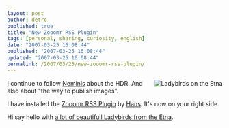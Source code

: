```yaml
---
layout: post
author: detro
published: true
title: "New Zooomr RSS Plugin"
tags: [personal, sharing, curiosity, english]
date: "2007-03-25 16:08:44"
published: "2007-03-25 16:08:44"
updated: "2007-03-25 16:08:44"
permalink: /2007/03/25/new-zooomr-rss-plugin/
---
```


<img src="http://static.zooomr.com/images/847323_1810b71026_t.jpg" alt="Ladybirds on the Etna" align="right" />
I continue to follow <a href="http://blog.neminis.org/">Neminis</a> about the HDR. And also about "the way to publish images".

I have installed the <a href="http://inmyplace.info/2006/09/02/my-zooomrrss-plugin-a-first-release/">Zooomr RSS Plugin</a> by <a href="http://inmyplace.info/about-me/">Hans</a>. It's now on your right side.

Hi say hello with <a href="http://beta.zooomr.com/photos/detronizator/847323">a lot of beautifull Ladybirds from the Etna</a>.
